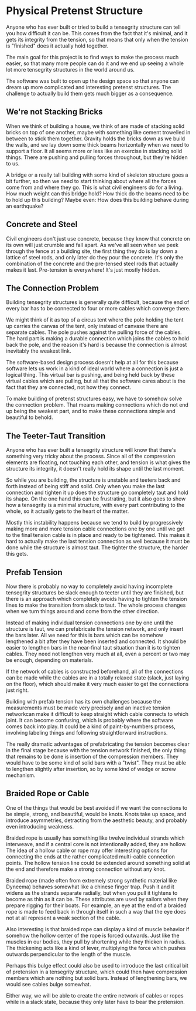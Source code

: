 # Physical Pretenst Structure

Anyone who has ever built or tried to build a tensegrity structure can tell you how difficult it can be. This comes from the fact that it's minimal, and it gets its integrity from the tension, so that means that only when the tension is "finished" does it actually hold together.

The main goal for this project is to find ways to make the process much easier, so that many more people can do it and we end up seeing a whole lot more tensegrity structures in the world around us.

The software was built to open up the design space so that anyone can dream up more complicated and interesting pretenst structures. The challenge to actually build them gets much bigger as a consequence.

## We're not Stacking Bricks

When we think of building a house, we think of are made of stacking solid bricks on top of one another, maybe with something like cement trowelled in between to stick them together. Gravity holds the bricks down as we build the walls, and we lay down some thick beams horizontally when we need to support a floor. It all seems more or less like an exercise in stacking solid things. There are pushing and pulling forces throughout, but they're hidden to us.

A bridge or a really tall building with some kind of skeleton structure goes a bit further, so then we need to start thinking about where all the forces come from and where they go. This is what civil engineers do for a living. How much weight can this bridge hold? How thick do the beams need to be to hold up this building? Maybe even: How does this building behave during an earthquake?

## Concrete and Steel

Civil engineers don't just use concrete, because they know that concrete on its own will just crumble and fall apart. As we've all seen when we peek through the fence at a building site, the first thing they do is lay down a lattice of steel rods, and only later do they pour the concrete. It's only the combination of the concrete and the pre-tensed steel rods that actually makes it last. Pre-tension is everywhere! It's just mostly hidden.

## The Connection Problem

Building tensegrity structures is generally quite difficult, because the end of every bar has to be connected to four or more cables which converge there. 

We might think of it as top of a circus tent where the pole holding the tent up carries the canvas of the tent, only instead of canvase there are separate cables. The pole pushes against the pulling force of the cables. The hard part is making a durable connection which joins the cables to hold back the pole, and the reason it's hard is because the connection is almost inevitably the weakest link.

The software-based design process doesn't help at all for this because software lets us work in a kind of ideal world where a connection is just a logical thing. This virtual bar is pushing, and being held back by these virtual cables which are pulling, but all that the software cares about is the fact that they are connected, not how they connect.

To make building of pretenst structures easy, we have to somehow solve the connection problem. That means making connections which do not end up being the weakest part, and to make these connections simple and beautiful to behold.

## The Teeter-Taut Transition

Anyone who has ever built a tensegrity structure will know that there's something very tricky about the process. Since all of the compression elements are floating, not touching each other, and tension is what gives the structure its integrity, it doesn't really hold its shape until the last moment. 

So while you are building, the structure is unstable and teeters back and forth instead of being stiff and solid. Only when you make the last connection and tighten it up does the structure go completely taut and hold its shape. On the one hand this can be frustrating, but it also goes to show how a tensegrity is a minimal structure, with every part contributing to the whole, so it actually gets to the heart of the matter.

Mostly this instability happens because we tend to build by progressively making more and more tension cable connections one by one until we get to the final tension cable is in place and ready to be tightened. This makes it hard to actually make the last tension connection as well because it must be done while the structure is almost taut. The tighter the structure, the harder this gets.

## Prefab Tension

Now there is probably no way to completely avoid having incomplete tensegrity structures be slack enough to teeter until they are finished, but there is an approach which completely avoids having to tighten the tension lines to make the transition from slack to taut. The whole process changes when we turn things around and come from the other direction.

Instead of making individual tension connections one by one until the structure is taut, we can prefabricate the tension network, and only insert the bars later. All we need for this is bars which can be somehow lengthened a bit after they have been inserted and connected. It should be easier to lengthen bars in the near-final taut situation than it is to tighten cables. They need not lengthen very much at all, even a percent or two may be enough, depending on materials.

If the network of cables is constructed beforehand, all of the connections can be made while the cables are in a totally relaxed state (slack, just laying on the floor), which should make it very much easier to get the connections just right.

Building with prefab tension has its own challenges because the measurements must be made very precisely and an inactive tension networkcan make it difficult to keep straight which cable connects to which joint. It can become confusing, which is probably where the software comes back into play. It could be a kind of paint-by-numbers process, involving labeling things and following straightforward instructions.

The really dramatic advantages of prefabricating the tension becomes clear in the final stage because with the tension network finished, the only thing that remains to be done is insertion of the compression members. They would have to be some kind of solid bars with a "twist". They must be able to lengthen slightly after insertion, so by some kind of wedge or screw mechanism.

## Braided Rope or Cable

One of the things that would be best avoided if we want the connections to be simple, strong, and beautiful, would be knots. Knots take up space, and introduce asymmetries, detracting from the aesthetic beauty, and probably even introducing weakness.

Braided rope is usually has something like twelve individual strands which interweave, and if a central core is not intentionally added, they are hollow. The idea of a hollow cable or rope may offer interesting options for connecting the ends at the rather complicated multi-cable connection points. The hollow tension line could be extended around something solid at the end and therefore make a strong connection without any knot.

Braided rope (made often from extremely strong synthetic material like Dyneema) behaves somewhat like a chinese finger trap. Push it and it widens as the strands separate radially, but when you pull it tightens to become as thin as it can be. These attributes are used by sailors when they prepare rigging for their boats. For example, an eye at the end of a braided rope is made to feed back in through itself in such a way that the eye does not at all represent a weak section of the cable.

Also interesting is that braided rope can display a kind of muscle behavior if somehow the hollow center of the rope is forced outwards. Just like the muscles in our bodies, they pull by shortening while they thicken in radius. The thickening acts like a kind of lever, multiplying the force which pushes outwards perpendicular to the length of the muscle. 

Perhaps this bulge effect could also be used to introduce the last critical bit of pretension in a tensegrity structure, which could then have compression members which are nothing but solid bars. Instead of lengthening bars, we would see cables bulge somewhat.

Either way, we will be able to create the entire network of cables or ropes while in a slack state, because they only later have to bear the pretension.




